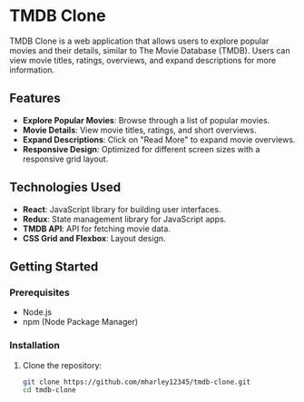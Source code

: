 # TMDB Clone

TMDB Clone is a web application that allows users to explore popular movies and their details, similar to The Movie Database (TMDB). Users can view movie titles, ratings, overviews, and expand descriptions for more information.

## Features

- **Explore Popular Movies**: Browse through a list of popular movies.
- **Movie Details**: View movie titles, ratings, and short overviews.
- **Expand Descriptions**: Click on "Read More" to expand movie overviews.
- **Responsive Design**: Optimized for different screen sizes with a responsive grid layout.

## Technologies Used

- **React**: JavaScript library for building user interfaces.
- **Redux**: State management library for JavaScript apps.
- **TMDB API**: API for fetching movie data.
- **CSS Grid and Flexbox**: Layout design.

## Getting Started

### Prerequisites

- Node.js
- npm (Node Package Manager)

### Installation

1. Clone the repository:
   ```bash
   git clone https://github.com/mharley12345/tmdb-clone.git
   cd tmdb-clone
